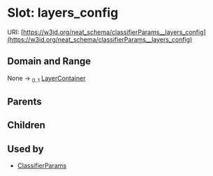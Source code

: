 
# Slot: layers_config




URI: [https://w3id.org/neat_schema/classifierParams__layers_config](https://w3id.org/neat_schema/classifierParams__layers_config)


## Domain and Range

None &#8594;  <sub>0..1</sub> [LayerContainer](LayerContainer.md)

## Parents


## Children


## Used by

 * [ClassifierParams](ClassifierParams.md)
